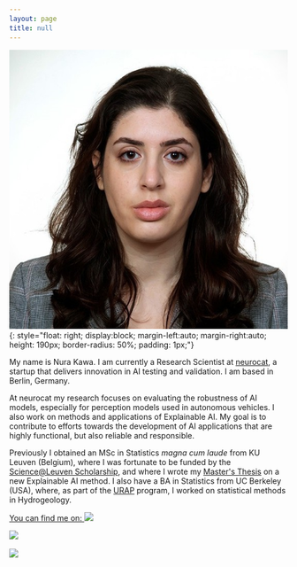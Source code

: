 ```yaml
---
layout: page
title: null
---
```


![My Picture](assets/photo-nura.jpg){: style="float: right; display:block; margin-left:auto; margin-right:auto; height: 190px; border-radius: 50%; padding: 1px;"} 

My name is Nura Kawa. I am currently a Research Scientist at [neurocat](https://neurocat.ai), a startup that delivers innovation in AI testing and validation. I am based in Berlin, Germany. 

At neurocat my research focuses on evaluating the robustness of AI models, especially for perception models used in autonomous vehicles. I also work on methods and applications of Explainable AI. My goal is to contribute to efforts towards the development of AI applications that are highly functional, but also reliable and responsible. 
	
 
Previously I obtained an MSc in Statistics _magna cum laude_ from KU Leuven (Belgium), where I was fortunate to be funded by the [Science@Leuven Scholarship](https://wet.kuleuven.be/english/scienceatleuvenscholarship), and where I wrote my [Master's Thesis](https://github.com/nurakawa/localized-classmap/blob/main/msc_thesis_kawa.pdf) on a new Explainable AI method. I also have a BA in Statistics from UC Berkeley (USA), where, as part of the [URAP](https://research.berkeley.edu/urap/) program, I worked on statistical methods in Hydrogeology.

<div id="contact-link">
<a href= ''><span> You can find me on: </span> </a>
<a href="https://linkedin.com/in/nurakawa"> <img src="https://raw.githubusercontent.com/FortAwesome/Font-Awesome/6.x/svgs/brands/linkedin.svg"></a> 

<a href="https://github.com/nurakawa"> <img src="https://raw.githubusercontent.com/FortAwesome/Font-Awesome/6.x/svgs/brands/github.svg"></a> 

<a href="https://medium.com/@nurakawa"> <img src="https://raw.githubusercontent.com/FortAwesome/Font-Awesome/6.x/svgs/brands/medium.svg"></a>
<br>
</div>

